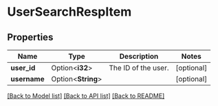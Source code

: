 # UserSearchRespItem

## Properties

Name | Type | Description | Notes
------------ | ------------- | ------------- | -------------
**user_id** | Option<**i32**> | The ID of the user. | [optional]
**username** | Option<**String**> |  | [optional]

[[Back to Model list]](../README.md#documentation-for-models) [[Back to API list]](../README.md#documentation-for-api-endpoints) [[Back to README]](../README.md)



